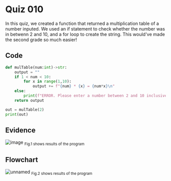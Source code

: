 # Quiz 010
In this quiz, we created a function that returned a multiplication table of a number inputed. We used an if statement to check whether the number was in betwenn 2 and 10, and a for loop to create the string. This would've made the second grade so much easier!

## Code

```py
def mulTable(num:int)->str:
    output = ""
    if 1 < num < 10:
        for x in range(1,10):
            output += f"{num} * {x} = {num*x}\n"
    else:
        print(f"ERROR. Please enter a number between 2 and 10 inclusive.")
    return output

out = mulTable(2)
print(out)
```

## Evidence
![image](https://github.com/Amine-Itani/Unit-1/assets/123438294/2dd0372e-f22a-40ba-abb5-3dfa9fa2d9ba)
<sub>Fig.1 shows results of the program

## Flowchart
![unnamed](https://github.com/Amine-Itani/Unit-1/assets/123438294/d72fa493-dfeb-401d-9366-e80e5fd0c549)
<sub>Fig.2 shows results of the program

